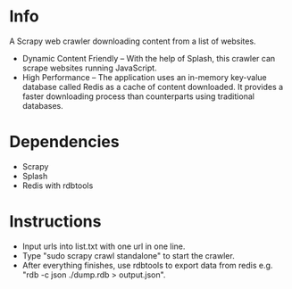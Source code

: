 # Info
A Scrapy web crawler downloading content from a list of websites.
- Dynamic Content Friendly – With the help of Splash, this crawler can scrape websites running JavaScript.
- High Performance – The application uses an in-memory key-value database called Redis as a cache of content downloaded. It provides a faster downloading process than counterparts using traditional databases.

# Dependencies
- Scrapy
- Splash
- Redis with rdbtools

# Instructions
- Input urls into list.txt with one url in one line.
- Type "sudo scrapy crawl standalone" to start the crawler.
- After everything finishes, use rdbtools to export data from redis e.g. "rdb -c json ./dump.rdb > output.json".
